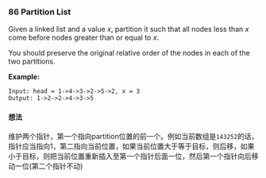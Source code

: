 ### 86 Partition List

Given a linked list and a value *x*, partition it such that all nodes less than *x* come before nodes greater than or equal to *x*.

You should preserve the original relative order of the nodes in each of the two partitions.

**Example:**

```
Input: head = 1->4->3->2->5->2, x = 3
Output: 1->2->2->4->3->5
```

#### 想法

维护两个指针，第一个指向partition位置的前一个。例如当前数组是`143252`的话，指针应当指向1，第二指向当前位置，如果当前位置大于等于目标，则后移，如果小于目标，则把当前位置重新插入至第一个指针后面一位，然后第一个指针向后移动一位(第二个指针不动)